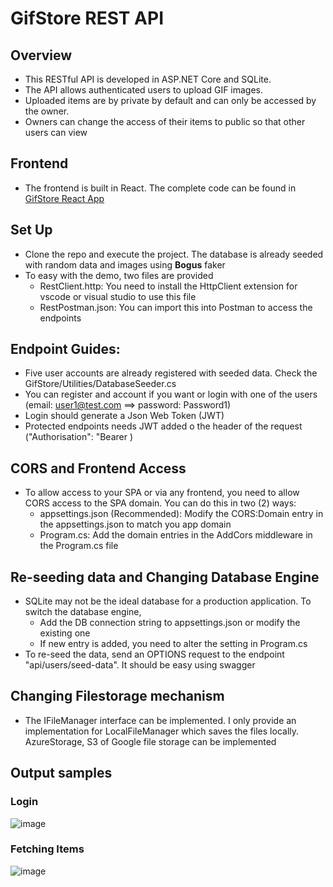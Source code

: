 # GifStore REST API
## Overview
- This RESTful API is developed in ASP.NET Core and SQLite. 
- The API allows authenticated users to upload GIF images. 
- Uploaded items are by private by default and can only be accessed by the owner. 
- Owners can change the access of their items to public so that other users can view

## Frontend
- The frontend is built in React. The complete code can be found in [GifStore React App](https://github.com/salisuwy/gifstore-react-app)

## Set Up
- Clone the repo and execute the project. The database is already seeded with random data and images using **Bogus** faker
- To easy with the demo, two files are provided
  - RestClient.http: You need to install the HttpClient extension for vscode or visual studio to use this file
  - RestPostman.json: You can import this into Postman to access the endpoints 
  
## Endpoint Guides:
- Five user accounts are already registered with seeded data. Check the GifStore/Utilities/DatabaseSeeder.cs 
- You can register and account if you want or login with one of the users (email: user1@test.com ==> password: Password1)
- Login should generate a Json Web Token (JWT)
- Protected endpoints needs JWT added o the header of the request ("Authorisation": "Bearer <token>)

## CORS and Frontend Access
- To allow access to your SPA or via any frontend, you need to allow CORS access to the SPA domain. You can do this in two (2) ways:
  - appsettings.json (Recommended): Modify the CORS:Domain entry in the appsettings.json to match you app domain
  - Program.cs: Add the domain entries in the AddCors middleware in the Program.cs file
  
## Re-seeding data and Changing Database Engine
- SQLite may not be the ideal database for a production application. To switch the database engine,
  - Add the DB connection string to appsettings.json or modify the existing one
  - If new entry is added, you need to alter the setting in Program.cs
- To re-seed the data, send an OPTIONS request to the endpoint "api/users/seed-data". It should be easy using swagger  

## Changing Filestorage mechanism
- The IFileManager interface can be implemented. I only provide an implementation for LocalFileManager which saves the files locally. AzureStorage, S3 of Google file storage can be implemented

## Output samples
### Login
![image](https://user-images.githubusercontent.com/8425466/201521393-04d55832-6e41-4387-af13-6b9ed95e826d.png)
### Fetching Items
![image](https://user-images.githubusercontent.com/8425466/201521439-43d1977b-0775-4e62-9175-dfd78353208b.png)
